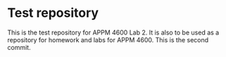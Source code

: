 # Test repository

This is the test repository for APPM 4600 Lab 2.
It is also to be used as a repository for homework and labs for APPM 4600. This is the second commit.